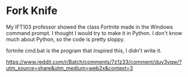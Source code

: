 # Fork Knife
 
My IFT103 professor showed the class Fortnite made in the Windows command prompt. I thought I would try to make it in Python.
I don't know much about Python, so the code is pretty sloppy.

fortnite cmd.bat is the program that inspired this, I didn't write it.

https://www.reddit.com/r/Batch/comments/7z1z33/comment/duy3vqw/?utm_source=share&utm_medium=web2x&context=3
